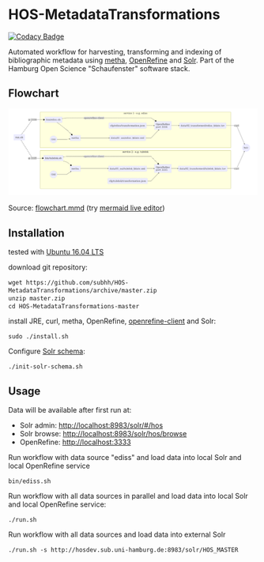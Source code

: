 # HOS-MetadataTransformations

[![Codacy Badge](https://api.codacy.com/project/badge/Grade/6d9c8171289f424b903d22682663bb6d)](https://www.codacy.com/app/felixlohmeier/HOS-MetadataTransformations?utm_source=github.com&amp;utm_medium=referral&amp;utm_content=subhh/HOS-MetadataTransformations&amp;utm_campaign=Badge_Grade)

Automated workflow for harvesting, transforming and indexing of bibliographic metadata using [metha](https://github.com/miku/metha), [OpenRefine](http://openrefine.org/) and [Solr](http://lucene.apache.org/solr/). Part of the Hamburg Open Science "Schaufenster" software stack.

## Flowchart

![Mermaid Flowchart](flowchart.png)

Source: [flowchart.mmd](flowchart.mmd) (try [mermaid live editor](https://mermaidjs.github.io/mermaid-live-editor/))

## Installation

tested with [Ubuntu 16.04 LTS](https://www.ubuntu.com/download/desktop)

download git repository:

```
wget https://github.com/subhh/HOS-MetadataTransformations/archive/master.zip
unzip master.zip
cd HOS-MetadataTransformations-master
```

install JRE, curl, metha, OpenRefine, [openrefine-client](https://github.com/opencultureconsulting/openrefine-client) and Solr:

```
sudo ./install.sh
```

Configure [Solr schema](cfg/solr):

```
./init-solr-schema.sh
```

## Usage

Data will be available after first run at:

* Solr admin: <http://localhost:8983/solr/#/hos>
* Solr browse: <http://localhost:8983/solr/hos/browse>
* OpenRefine: <http://localhost:3333>

Run workflow with data source "ediss" and load data into local Solr and local OpenRefine service

```
bin/ediss.sh
```

Run workflow with all data sources in parallel and load data into local Solr and local OpenRefine service:

```
./run.sh
```

Run workflow with all data sources and load data into external Solr

```
./run.sh -s http://hosdev.sub.uni-hamburg.de:8983/solr/HOS_MASTER

```

